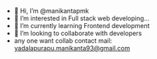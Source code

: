 - 👋 Hi, I’m @manikantapmk
- 👀 I’m interested in Full stack web developing...
- 🌱 I’m currently learning Frontend development
- 💞️ I’m looking to collaborate with developers
- any one want collab contact mail: yadalapurapu.manikanta93@gmail.com

<!---
manikantapmk/manikantapmk is a ✨ special ✨ repository because its `README.md` (this file) appears on your GitHub profile.
You can click the Preview link to take a look at your changes.
--->
